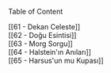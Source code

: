 ---
---  
  
Table of Content  
  
[[61 - Dekan Celeste]]  
[[62 - Doğu Esintisi]]  
[[63 - Morg Sorgu]]  
[[64 - Halstein'ın Anıları]]  
[[65 - Harsus'un mu Kupası]]